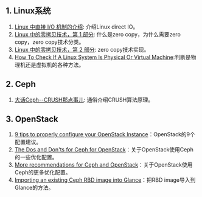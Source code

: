 ## 1. Linux系统

1. [Linux 中直接 I/O 机制的介绍](https://www.ibm.com/developerworks/cn/linux/l-cn-directio/): 介绍Linux direct IO。
2. [Linux 中的零拷贝技术，第 1 部分](https://www.ibm.com/developerworks/cn/linux/l-cn-zerocopy1/index.html): 什么是zero copy，为什么需要zero copy，zero copy技术分类。
3. [Linux 中的零拷贝技术，第 2 部分](https://www.ibm.com/developerworks/cn/linux/l-cn-zerocopy2/index.html): zero copy技术实现。
4. [How To Check If A Linux System Is Physical Or Virtual Machine](https://www.ostechnix.com/check-linux-system-physical-virtual-machine/):判断是物理机还是虚拟机的各种方法。

## 2. Ceph

1. [大话Ceph--CRUSH那点事儿](http://www.xuxiaopang.com/2016/11/08/easy-ceph-CRUSH/): 通俗介绍CRUSH算法原理。

## 3. OpenStack

1. [9 tips to properly configure your OpenStack Instance](https://redhatstackblog.redhat.com/2017/01/18/9-tips-to-properly-configure-your-openstack-instance/)：OpenStack的9个配置建议。
2. [The Dos and Don'ts for Ceph for OpenStack](https://www.hastexo.com/resources/hints-and-kinks/dos-donts-ceph-openstack/)：关于OpenStack使用Ceph的一些优化配置。
3. [More recommendations for Ceph and OpenStack](https://www.hastexo.com/resources/hints-and-kinks/more-recommendations-ceph-openstack/)：关于OpenStack使用Ceph的更多优化配置。
4. [Importing an existing Ceph RBD image into Glance](https://www.hastexo.com/resources/hints-and-kinks/importing-rbd-into-glance/)：把RBD image导入到Glance的方法。
